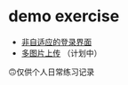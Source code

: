 # demo exercise


* [非自适应的登录界面](https://github.com/booblulu/demo/tree/master/login)  
* [多图片上传](https://github.com/booblulu/demo/tree/master/multiple)  （计划中）

🙃仅供个人日常练习记录
